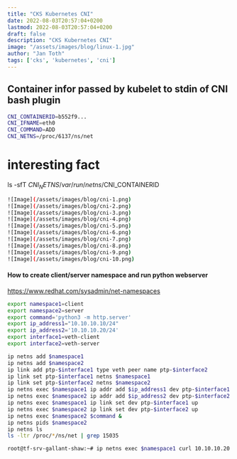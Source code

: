 ```yaml
---
title: "CKS Kubernetes CNI"
date: 2022-08-03T20:57:04+0200
lastmod: 2022-08-03T20:57:04+0200
draft: false
description: "CKS Kubernetes CNI"
image: "/assets/images/blog/linux-1.jpg"
author: "Jan Toth"
tags: ['cks', 'kubernetes', 'cni']
---
```


## Container infor passed by kubelet to stdin of CNI bash plugin

```bash
CNI_CONTAINERID=b552f9...
CNI_IFNAME=eth0
CNI_COMMAND=ADD
CNI_NETNS=/proc/6137/ns/net
```


# interesting fact
ls -sfT $CNI_NETNS /var/run/netns/$CNI_CONTAINERID

```bash
![Image](/assets/images/blog/cni-1.png)
![Image](/assets/images/blog/cni-2.png)
![Image](/assets/images/blog/cni-3.png)
![Image](/assets/images/blog/cni-4.png)
![Image](/assets/images/blog/cni-5.png)
![Image](/assets/images/blog/cni-6.png)
![Image](/assets/images/blog/cni-7.png)
![Image](/assets/images/blog/cni-8.png)
![Image](/assets/images/blog/cni-9.png)
![Image](/assets/images/blog/cni-10.png)
```

#### How to create client/server namespace and run python webserver

https://www.redhat.com/sysadmin/net-namespaces

```bash
export namespace1=client
export namespace2=server
export command='python3 -m http.server'
export ip_address1="10.10.10.10/24"
export ip_address2='10.10.10.20/24'
export interface1=veth-client
export interface2=veth-server

ip netns add $namespace1
ip netns add $namespace2
ip link add ptp-$interface1 type veth peer name ptp-$interface2
ip link set ptp-$interface1 netns $namespace1
ip link set ptp-$interface2 netns $namespace2
ip netns exec $namespace1 ip addr add $ip_address1 dev ptp-$interface1
ip netns exec $namespace2 ip addr add $ip_address2 dev ptp-$interface2
ip netns exec $namespace1 ip link set dev ptp-$interface1 up
ip netns exec $namespace2 ip link set dev ptp-$interface2 up
ip netns exec $namespace2 $command &
ip netns pids $namespace2
ip netns ls
ls -ltr /proc/*/ns/net | grep 15035

root@tf-srv-gallant-shaw:~# ip netns exec $namespace1 curl 10.10.10.20:8000

```
